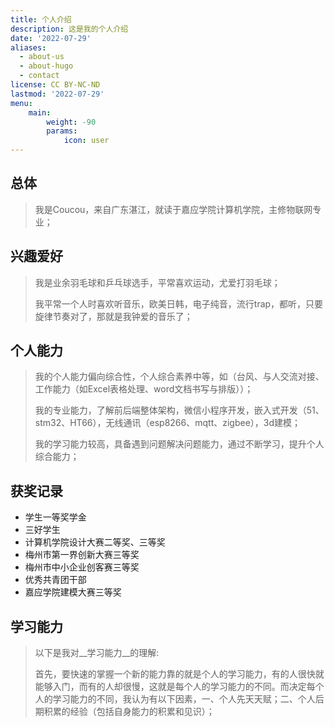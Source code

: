 ```yaml
---
title: 个人介绍
description: 这是我的个人介绍
date: '2022-07-29'
aliases:
  - about-us
  - about-hugo
  - contact
license: CC BY-NC-ND
lastmod: '2022-07-29'
menu:
    main: 
        weight: -90
        params:
            icon: user
---
```

## 总体
> 我是Coucou，来自广东湛江，就读于嘉应学院计算机学院，主修物联网专业；

## 兴趣爱好
> 我是业余羽毛球和乒乓球选手，平常喜欢运动，尤爱打羽毛球；
>
> 我平常一个人时喜欢听音乐，欧美日韩，电子纯音，流行trap，都听，只要旋律节奏对了，那就是我钟爱的音乐了；

## 个人能力
> 我的个人能力偏向综合性，个人综合素养中等，如（台风、与人交流对接、工作能力（如Excel表格处理、word文档书写与排版））；
>
> 我的专业能力，了解前后端整体架构，微信小程序开发，嵌入式开发（51、stm32、HT66），无线通讯（esp8266、mqtt、zigbee），3d建模；
>
> 我的学习能力较高，具备遇到问题解决问题能力，通过不断学习，提升个人综合能力；

## 获奖记录
* 学生一等奖学金
* 三好学生
* 计算机学院设计大赛二等奖、三等奖
* 梅州市第一界创新大赛三等奖
* 梅州市中小企业创客赛三等奖
* 优秀共青团干部
* 嘉应学院建模大赛三等奖

## 学习能力

> 以下是我对__学习能力__的理解:
>
> 首先，要快速的掌握一个新的能力靠的就是个人的学习能力，有的人很快就能够入门，而有的人却很慢，这就是每个人的学习能力的不同。而决定每个人的学习能力的不同，我认为有以下因素，一、个人先天天赋；二、个人后期积累的经验（包括自身能力的积累和见识）；
>
> 



